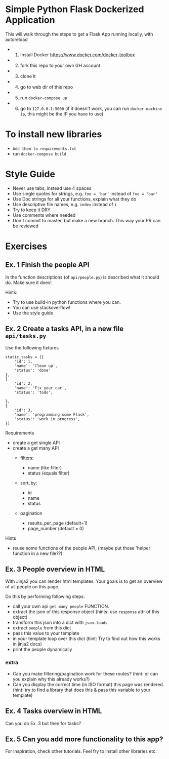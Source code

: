 # Simple Python Flask Dockerized Application
This will walk through the steps to get a Flask App running locally, with autoreload

- 1. Install Docker https://www.docker.com/docker-toolbox
- 2. fork this repo to your own GH account
- 3. clone it
- 4. go to web dir of this repo
- 5. run `docker-compose up`
- 6. go to `127.0.0.1:5000` (if it doesn't work, you can run `docker-machine ip`, this might be the IP you have to use)

# To install new libraries
- `Add them to requirements.txt`
- run `docker-compose build`

# Style Guide
- Never use tabs, instead use 4 spaces
- Use single quotes for strings, e.g. `foo = 'bar'` instead of `foo = "bar"`
- Use Doc strings for all your functions, explain what they do
- Use descriptive file names, e.g. `index` instead of `i`
- Try to keep it DRY
- Use comments where needed
- Don't commit to master, but make a new branch. This way your PR can be reviewed


# Exercises

## Ex. 1 Finish the people API
In the function descriptions (of `api/people.py`) is described what it should do. Make sure it does!

Hints:
- Try to use build-in python functions where you can.
- You can use stackoverflow!
- Use the style guide


## Ex. 2 Create a tasks API, in a new file `api/tasks.py`
Use the following fixtures
```
static_tasks = [{
    'id': 1,
    'name': 'Clean up',
    'status': 'done'
},
{
    'id': 2,
    'name': 'Fix your car',
    'status': 'todo',

},
{
    'id': 3,
    'name': 'programming some Flask',
    'status': 'work in progress',
}]
```

Requirements
- create a get single API
- create a get many API
  - filters:
    - name (like filter)
    - status (equals filter)

  - sort_by:
    - id
    - name
    - status

  - pagination
    - results_per_page (default=1)
    - page_number (default = 0)

Hints
- reuse some functions of the people API, (maybe put those 'helper' function in a new file??)


## Ex. 3 People overview in HTML
With Jinja2 you can render html templates. Your goals is to get an overview of all people on this page.

Do this by performing following steps:
- call your own api `get many people` FUNCTION.
- extract the json of this response object (hints: use `response` attr of this object)
- transform this json into a dict with `json.loads`
- extract `people` from this dict
- pass this value to your template
- in your template loop over this dict (hint: Try to find out how this works in jinja2 docs)
- print the people dynamically

### extra
- Can you make filtering/pagination work for these routes? (hint: or can you explain why this already works?)
- Can you display the correct time (in ISO format) this page was rendered. (hint: try to find a library that does this & pass this variable to your template)

## Ex. 4 Tasks overview in HTML
Can you do Ex. 3 but then for tasks?

## Ex. 5 Can you add more functionality to this app?
For inspiration, check other tutorials. Feel fry to install other libraries etc.


